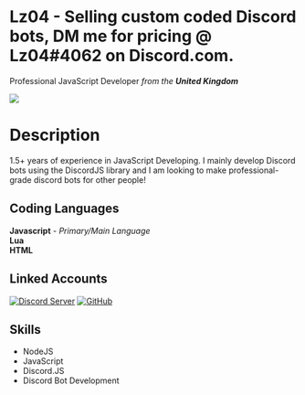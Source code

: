 # Lz04 - Selling custom coded Discord bots, DM me for pricing @ Lz04#4062 on Discord.com.

Professional JavaScript Developer _from the **United Kingdom**_

<img src="https://github-readme-stats.vercel.app/api/top-langs/?username=Lz0408&layout=compact&hide_border=true&theme=dark">

# Description

1.5+ years of experience in JavaScript Developing. I mainly develop Discord bots using the DiscordJS library and I am looking to make professional-grade discord bots for other people!

## Coding Languages

**Javascript**  - *Primary/Main Language*
<br>
**Lua**
<br>
**HTML**

## Linked Accounts

[![Discord Server](https://img.icons8.com/fluent/48/000000/discord-new-logo.png)](https://discord.com/invite/DeAHsPN/)
[![GitHub](https://img.icons8.com/fluent/48/000000/github.png)](https://github.com/lz0408/)

## Skills

* NodeJS
* JavaScript
* Discord.JS
* Discord Bot Development
